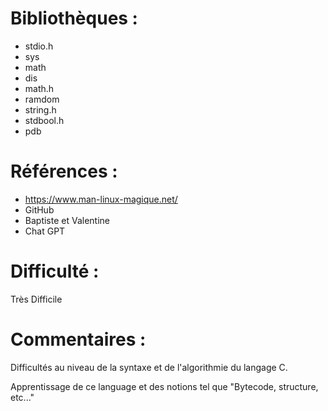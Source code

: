 # Bibliothèques : 
* stdio.h
* sys
* math
* dis
* math.h
* ramdom
* string.h
* stdbool.h
* pdb


# Références : 
* https://www.man-linux-magique.net/
* GitHub
* Baptiste et Valentine
* Chat GPT

# Difficulté :
Très Difficile

# Commentaires :
Difficultés au niveau de la syntaxe et de l'algorithmie du langage C.

Apprentissage de ce language et des notions tel que "Bytecode, structure, etc..."